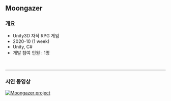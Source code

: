 ## Moongazer
### 개요
* Unity3D 자작 RPG 게임
* 2020-10 (1 week)
* Unity, C#
* 개발 참여 인원 : 1명

<br>

---

### 시연 동영상
[![Moongazer project](http://img.youtube.com/vi/mTBuRThR8pA/sddefault.jpg)](https://youtu.be/mTBuRThR8pA?t=0s)

